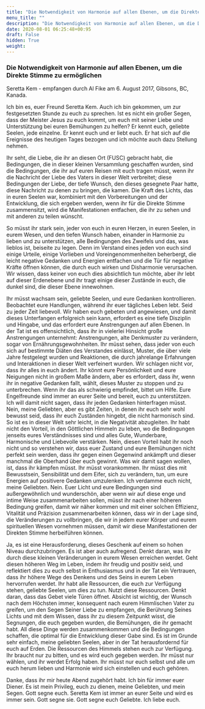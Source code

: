 ```yaml
---
title: "Die Notwendigkeit von Harmonie auf allen Ebenen, um die Direkte Stimme zu ermöglichen"
menu_title: ""
description: "Die Notwendigkeit von Harmonie auf allen Ebenen, um die Direkte Stimme zu ermöglichen"
date: 2020-08-01 06:25:48+00:95
draft: False
hidden: True
weight:
---
```

### Die Notwendigkeit von Harmonie auf allen Ebenen, um die Direkte Stimme zu ermöglichen

Seretta Kem - empfangen durch Al Fike am 6. August 2017, Gibsons, BC, Kanada.

Ich bin es, euer Freund Seretta Kem. Auch ich bin gekommen, um zur festgesetzten Stunde zu euch zu sprechen. Ist es nicht ein großer Segen, dass der Meister Jesus zu euch kommt, um euch mit seiner Liebe und Unterstützung bei euren Bemühungen zu helfen? Er kennt euch, geliebte Seelen, jede einzelne. Er kennt euch und er liebt euch. Er hat sich auf die Ereignisse des heutigen Tages bezogen und ich möchte auch dazu Stellung nehmen.

Ihr seht, die Liebe, die ihr an diesen Ort (FUSC) gebracht habt, die Bedingungen, die in dieser kleinen Versammlung geschaffen wurden, sind die Bedingungen, die ihr auf euren Reisen mit euch tragen müsst, wenn ihr die Nachricht der Liebe des Vaters in dieser Welt verbreitet; diese Bedingungen der Liebe, der tiefe Wunsch, den dieses gesegnete Paar hatte, diese Nachricht zu denen zu bringen, die kamen. Die Kraft des Lichts, das in euren Seelen war, kombiniert mit den Vorbereitungen und der Entwicklung, die sich ergeben werden, wenn ihr für die Direkte Stimme zusammensitzt, wird die Manifestationen entfachen, die ihr zu sehen und mit anderen zu teilen wünscht.

So müsst ihr stark sein, jeder von euch in euren Herzen, in euren Seelen, in eurem Wesen, und den tiefen Wunsch haben, einander in Harmonie zu lieben und zu unterstützen, alle Bedingungen des Zweifels und das, was lieblos ist, beiseite zu legen. Denn im Verstand eines jeden von euch sind einige Urteile, einige Vorlieben und Voreingenommenheiten beherbergt, die leicht negative Gedanken und Energien entfachen und die Tür für negative Kräfte öffnen können, die durch euch wirken und Disharmonie verursachen. Wir wissen, dass keiner von euch dies absichtlich tun möchte, aber ihr lebt auf dieser Erdenebene und ihr tragt einige dieser Zustände in euch, die dunkel sind, die dieser Ebene innewohnen.

Ihr müsst wachsam sein, geliebte Seelen, und eure Gedanken kontrollieren. Beobachtet eure Handlungen, während ihr euer tägliches Leben lebt. Seid zu jeder Zeit liebevoll. Wir haben euch gebeten und angewiesen, und damit dieses Unterfangen erfolgreich sein kann, erfordert es eine tiefe Disziplin und Hingabe, und das erfordert eure Anstrengungen auf allen Ebenen. In der Tat ist es offensichtlich, dass ihr in vielerlei Hinsicht große Anstrengungen unternehmt: Anstrengungen, alte Denkmuster zu verändern, sogar von Ernährungsgewohnheiten. Ihr müsst sehen, dass jeder von euch sich auf bestimmte Diäten des Verstandes einlässt, Muster, die über viele Jahre festgelegt wurden und Reaktionen, die durch jahrelange Erfahrungen und Interaktionen in dieser Welt verfeinert wurden. Wir schlagen nicht vor, dass ihr alles in euch ändert. Ihr könnt eure Persönlichkeit und eure Neigungen nicht in großem Maße ändern, aber es erfordert, dass ihr, wenn ihr in negative Gedanken fallt, wählt, dieses Muster zu stoppen und zu unterbrechen. Wenn ihr das als schwierig empfindet, bittet um Hilfe. Eure Engelfreunde sind immer an eurer Seite und bereit, euch zu unterstützen. Ich will damit nicht sagen, dass ihr jeden Gedanken hinterfragen müsst. Nein, meine Geliebten, aber es gibt Zeiten, in denen ihr euch sehr wohl bewusst seid, dass ihr euch Zuständen hingebt, die nicht harmonisch sind. So ist es in dieser Welt sehr leicht, in die Negativität abzugleiten. Ihr habt nicht den Vorteil, in den Göttlichen Himmeln zu leben, wo die Bedingungen jenseits eures Verständnisses sind und alles Gute, Wunderbare, Harmonische und Liebevolle verstärken. Nein, diesen Vorteil habt ihr noch nicht und so verstehen wir, dass euer Zustand und eure Bemühungen nicht perfekt sein werden, dass ihr gegen einen Gegenwind ankämpft und dieser manchmal die Oberhand über euch gewinnt. Was wir damit sagen wollen, ist, dass ihr kämpfen müsst. Ihr müsst vorankommen. Ihr müsst dies mit Bewusstsein, Sensibilität und dem Eifer, sich zu verändern, tun, um eure Energien auf positivere Gedanken umzulenken. Ich verdamme euch nicht, meine Geliebten. Nein. Euer Licht und eure Bedingungen sind außergewöhnlich und wunderschön, aber wenn wir auf diese enge und intime Weise zusammenarbeiten sollen, müsst ihr nach einer höheren Bedingung greifen, damit wir näher kommen und mit einer solchen Effizienz, Vitalität und Präzision zusammenarbeiten können, dass wir in der Lage sind, die Veränderungen zu vollbringen, die wir in jedem eurer Körper und eurem spirituellen Wesen vornehmen müssen, damit wir diese Manifestationen der Direkten Stimme herbeiführen können.

Ja, es ist eine Herausforderung, dieses Geschenk auf einem so hohen Niveau durchzubringen. Es ist aber auch aufregend. Denkt daran, was ihr durch diese kleinen Veränderungen in eurem Wesen erreichen werdet. Geht diesen höheren Weg im Leben, indem ihr freudig und positiv seid, und reflektiert dies zu euch selbst in Enthusiasmus und in der Tat ein Vertrauen, dass ihr höhere Wege des Denkens und des Seins in eurem Leben hervorrufen werdet. Ihr habt alle Ressourcen, die euch zur Verfügung stehen, geliebte Seelen, um dies zu tun. Nutzt diese Ressourcen. Denkt daran, dass das Gebet viele Türen öffnet. Absicht ist wichtig, der Wunsch nach dem Höchsten immer, konsequent nach eurem Himmlischen Vater zu greifen, um den Segen Seiner Liebe zu empfangen, die Berührung Seines Lichts und mit dem Wissen, dass ihr zu diesem Zeitpunkt wisst, die Segnungen, die euch gegeben wurden, die Bemühungen, die ihr gemacht habt. All diese Dinge werden zusammenkommen und die Bedingungen schaffen, die optimal für die Entwicklung dieser Gabe sind. Es ist im Grunde sehr einfach, meine geliebten Seelen, aber in der Tat herausfordernd für euch auf Erden. Die Ressourcen des Himmels stehen euch zur Verfügung. Ihr braucht nur zu bitten, und es wird euch gegeben werden. Ihr müsst nur wählen, und ihr werdet Erfolg haben. Ihr müsst nur euch selbst und alle um euch herum lieben und Harmonie wird sich einstellen und euch gehören.

Danke, dass ihr mir heute Abend zugehört habt. Ich bin für immer euer Diener. Es ist mein Privileg, euch zu dienen, meine Geliebten, und mein Segen. Gott segne euch. Seretta Kem ist immer an eurer Seite und wird es immer sein. Gott segne sie. Gott segne euch Geliebte. Ich liebe euch.

